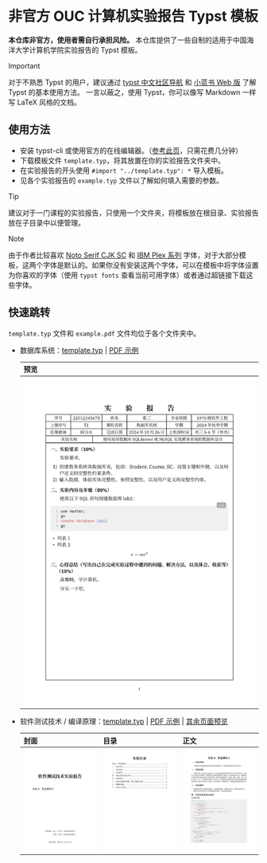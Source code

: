 # 非官方 OUC 计算机实验报告 Typst 模板

**本仓库非官方，使用者需自行承担风险。** 本仓库提供了一些自制的适用于中国海洋大学计算机学院实验报告的 Typst 模板。

> [!IMPORTANT]  
> 对于不熟悉 Typst 的用户，建议通过 [typst 中文社区导航](https://typst-doc-cn.github.io/guide/) 和 [小蓝书 Web 版](https://typst-doc-cn.github.io/tutorial/) 了解 Typst 的基本使用方法。
> 一言以蔽之，使用 Typst，你可以像写 Markdown 一样写 LaTeX 风格的文档。

## 使用方法

- 安装 typst-cli 或使用官方的在线编辑器。（[参考此页](https://typst-doc-cn.github.io/tutorial/introduction.html)，只需花费几分钟）
- 下载模板文件 `template.typ`，将其放置在你的实验报告文件夹中。
- 在实验报告的开头使用 `#import "../template.typ": *` 导入模板。
- 见各个实验报告的 `example.typ` 文件以了解如何填入需要的参数。

> [!TIP]
> 建议对于一门课程的实验报告，只使用一个文件夹，将模板放在根目录、实验报告放在子目录中以便管理。

> [!NOTE]  
> 由于作者比较喜欢 [Noto Serif CJK SC](https://github.com/notofonts/noto-cjk) 和 [IBM Plex 系列](https://github.com/IBM/plex) 字体，对于大部分模板，这两个字体是默认的。如果你没有安装这两个字体，可以在模板中将字体设置为你喜欢的字体（使用 `typst fonts` 查看当前可用字体）或者通过超链接下载这些字体。

## 快速跳转

`template.typ` 文件和 `example.pdf` 文件均位于各个文件夹中。

- 数据库系统：[template.typ](数据库系统/template.typ) | [PDF 示例](数据库系统/example/main.pdf)

    | 预览 |
    |--|
    | ![example](assets/数据库系统.png) |

- 软件测试技术 / 编译原理：[template.typ](软件测试技术/template.typ) | [PDF 示例](软件测试技术/example/main.pdf) | [其余页面预览](assets/软件测试技术)

    | 封面 | 目录 | 正文 |
    |--|--|--|
    | ![example_cover](assets/软件测试技术/1.png) | ![example_toc](assets/软件测试技术/2.png) | ![example_body](assets/软件测试技术/3.png) |
